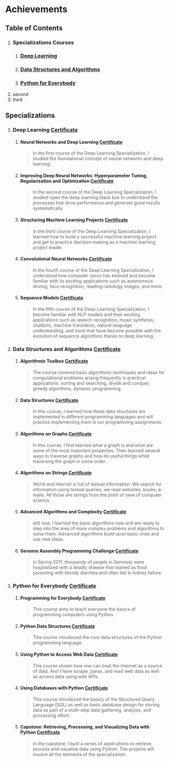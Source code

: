 # Achievements

## Table of Contents
1. ### Specializations Courses
    1. ### [Deep Learning](#Deep-Learning-Certificate)
    2. ### [Data Structures and Algorithms](#Data-Structures-and-Algorithms-Certificate)
    3. ### [Python for Everybody](#Python-for-Everybody-Certificate)
1. second
1. third

## Specializations
1. ### Deep Learning [Certificate](../main/Certificates/Specialization/Deep%20Learning.pdf)
   1. #### Neural Networks and Deep Learning [Certificate](../main/Certificates/Neural%20Networks%20and%20Deep%20Learning.pdf)
       > In the first course of the Deep Learning Specialization, I studied the foundational concept of neural networks and deep learning. 
   1. #### Improving Deep Neural Networks: Hyperparameter Tuning, Regularization and Optimization [Certificate](../main/Certificates/Improving%20Deep%20Neural%20Networks%20-%20Hyperparameter%20Tuning%2C%20Regularization%20and%20Optimization.pdf)
       > In the second course of the Deep Learning Specialization, I studied open the deep learning black box to understand the processes that drive performance and generate good results systematically. 
   1. #### Structuring Machine Learning Projects [Certificate](../main/Certificates/Structuring%20Machine%20Learning%20Projects.pdf)
       > In the third course of the Deep Learning Specialization, I learned how to build a successful machine learning project and get to practice decision-making as a machine learning project leader. 
   1. #### Convolutional Neural Networks [Certificate](../main/Certificates/Convolutional%20Neural%20Networks.pdf)
       > In the fourth course of the Deep Learning Specialization, I understood how computer vision has evolved and become familiar with its exciting applications such as autonomous driving, face recognition, reading radiology images, and more.
   1. #### Sequence Models [Certificate](../main/Certificates/Sequence%20Models.pdf)
       > In the fifth course of the Deep Learning Specialization, I become familiar with NLP models and their exciting applications such as speech recognition, music synthesis, chatbots, machine translation, natural language understanding, and more that have become possible with the evolution of sequence algorithms thanks to deep learning. 
2. ### Data Structures and Algorithms [Certificate](../main/Certificates/Specialization/Deep%20Learning.pdf)
    1. #### Algorithmic Toolbox [Certificate](../main/Certificates/Algorithmic%20Toolbox.pdf)
        > The course covered basic algorithmic techniques and ideas for computational problems arising frequently in practical applications: sorting and searching, divide and conquer, greedy algorithms, dynamic programming. 
    2. #### Data Structures [Certificate](../main/Certificates/Data%20Structures.pdf)
        > In this course, I learned how these data structures are implemented in different programming languages and will practice implementing them in our programming assignments.
    3. #### Algorithms on Graphs [Certificate](../main/Certificates/Algorithms%20on%20Graphs.pdf)
        > In this course, I first learned what a graph is and what are some of the most important properties. Then  learned several ways to traverse graphs and how do useful things while traversing the graph in some order.
    4. #### Algorithms on Strings [Certificate](../main/Certificates/Algorithms%20on%20Strings.pdf)
        > World and internet is full of textual information. We search for information using textual queries, we read websites, books, e-mails. All those are strings from the point of view of computer science.
    5. #### Advanced Algorithms and Complexity [Certificate](../main/Certificates/Advanced%20Algorithms%20and%20Complexity.pdf)
        > still now, I learned the basic algorithms now and are ready to step into the area of more complex problems and algorithms to solve them. Advanced algorithms build upon basic ones and use new ideas.
    6. #### Genome Assembly Programming Challenge [Certificate](../main/Certificates/Genome%20Assembly%20Programming%20Challenge.pdf)
        > In Spring 2011, thousands of people in Germany were hospitalized with a deadly disease that started as food poisoning with bloody diarrhea and often led to kidney failure.
3. ### Python for Everybody [Certificate](../main/Certificates/Specialization/Python%20for%20Everybody.pdf)
    1. #### Programming for Everybody [Certificate](../main/Certificates/Programming%20for%20Everybody%20(Getting%20Started%20with%20Python).pdf)
       > This course aims to teach everyone the basics of programming computers using Python.
    2. #### Python Data Structures [Certificate](../main/Certificates/Python%20Data%20Structures.pdf)
       > This course introduced the core data structures of the Python programming language.
    3. #### Using Python to Access Web Data [Certificate](../main/Certificates/Using%20Python%20to%20Access%20Web%20Data.pdf)
       > This course shown how one can treat the Internet as a source of data. And I have scrape, parse, and read web data as well as access data using web APIs.
    4. #### Using Databases with Python [Certificate](../main/Certificates/Using%20Databases%20with%20Python.pdf)
       > This course introduced the basics of the Structured Query Language (SQL) as well as basic database design for storing data as part of a multi-step data gathering, analysis, and processing effort.
    5. #### Capstone: Retrieving, Processing, and Visualizing Data with Python [Certificate](../main/Certificates/Capstone%20-%20Retrieving%2C%20Processing%2C%20and%20Visualizing%20Data%20with%20Python.pdf)
       > In the capstone, I built a series of applications to retrieve, process and visualize data using Python.   The projects will involve all the elements of the specialization.
